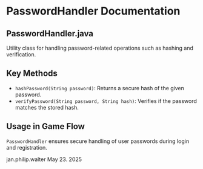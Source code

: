 # PasswordHandler Documentation

## PasswordHandler.java

Utility class for handling password-related operations such as hashing and verification.

## Key Methods

- `hashPassword(String password)`: Returns a secure hash of the given password.
- `verifyPassword(String password, String hash)`: Verifies if the password matches the stored hash.

## Usage in Game Flow

`PasswordHandler` ensures secure handling of user passwords during login and registration.

jan.philip.walter May 23. 2025